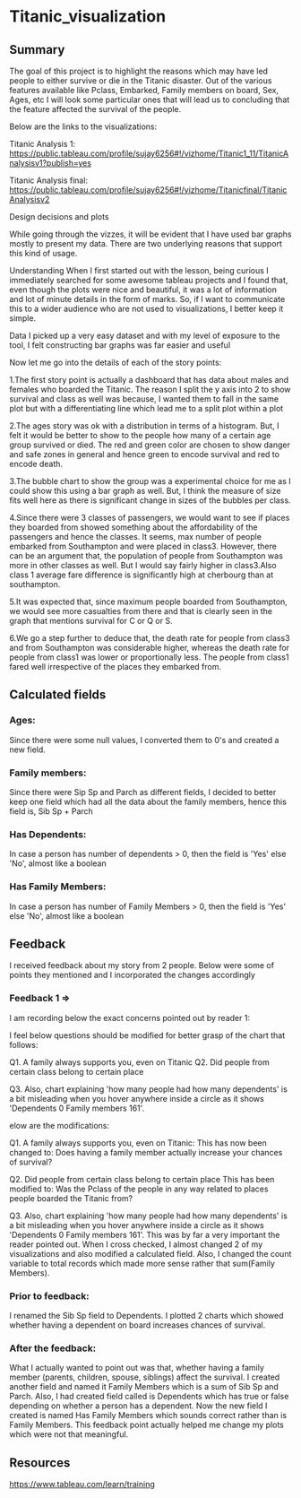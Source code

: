 # Titanic_visualization
## Summary

The goal of this project is to highlight the reasons which may have led people to either survive or die in the Titanic disaster. Out of the various features available like Pclass, Embarked, Family members on board, Sex, Ages, etc I  will look some particular ones that will lead us to concluding that the feature affected the survival of the people.

Below are the links to the visualizations: 

Titanic Analysis 1: https://public.tableau.com/profile/sujay6256#!/vizhome/Titanic1_11/TitanicAnalysisv1?publish=yes

Titanic Analysis final: https://public.tableau.com/profile/sujay6256#!/vizhome/Titanicfinal/TitanicAnalysisv2

Design decisions and plots

While going through the vizzes, it will be evident that I have used bar graphs mostly to present my data. There are two underlying reasons that support this kind of usage.

Understanding When I first started out with the lesson, being curious I immediately searched for some awesome tableau projects and I found that, even though the plots were nice and beautiful, it was a lot of information and lot of minute details in the form of marks. So, if I want to communicate this to a wider audience who are not used to visualizations, I better keep it simple.

Data I picked up a very easy dataset and with my level of exposure to the tool, I felt constructing bar graphs was far easier and useful

Now let me go into the details of each of the story points:

1.The first story point is actually a dashboard that has data about males and females who boarded the Titanic. The reason I split the y axis into 2 to show survival and class as well was because, I wanted them to fall in the same plot but with a differentiating line which lead me to a split plot within a plot

2.The ages story was ok with a distribution in terms of a histogram. But, I felt it would be better to show to the people how many of a certain age group survived or died. The red and green color are chosen to show danger and safe zones in general and hence green to encode survival and red to encode death.

3.The bubble chart to show the group was a experimental choice for me as I could show this using a bar graph as well. But, I think the measure of size fits well here as there is significant change in sizes of the bubbles per class.

4.Since there were 3 classes of passengers, we would want to see if places they boarded from showed something about the affordability of the passengers and hence the classes. It seems, max number of people embarked from Southampton and were placed in class3. However, there can be an argument that, the population of people from Southampton was more in other classes as well. But I would say fairly higher in class3.Also class 1 average fare difference is significantly high at cherbourg than at southampton.

5.It was expected that, since maximum people boarded from Southampton, we would see more casualties from there and that is clearly seen in the graph that mentions survival for C or Q or S.

6.We go a step further to deduce that, the death rate for people from class3 and from Southampton was considerable higher, whereas the death rate for people from class1 was lower or proportionally less. The people from class1 fared well irrespective of the places they embarked from.

## Calculated fields

### Ages: 
Since there were some null values, I converted them to 0's and created a new field.
### Family members: 
Since there were Sip Sp and Parch as different fields, I decided to better keep one field which had all the data about the family members, hence this field is, Sib Sp + Parch
### Has Dependents:
In case a person has number of dependents > 0, then the field is 'Yes' else 'No', almost like a boolean
### Has Family Members: 
In case a person has number of Family Members > 0, then the field is 'Yes' else 'No', almost like a boolean

## Feedback

I received feedback about my story from 2 people. Below were some of points they mentioned and I incorporated the changes accordingly

### Feedback 1 =>
I am recording below the exact concerns pointed out by reader 1:

I feel below questions should be modified for better grasp of the chart that follows:

Q1. A family always supports you, even on Titanic
Q2. Did people from certain class belong to certain place

Q3. Also, chart explaining 'how many people had how many dependents' is a bit misleading when you hover anywhere inside a circle as it shows 'Dependents 0 Family members 161'.

elow are the modifications:

Q1. A family always supports you, even on Titanic: This has now been changed to: Does having a family member actually increase your chances of survival?

Q2. Did people from certain class belong to certain place This has been modified to: Was the Pclass of the people in any way related to places people boarded the Titanic from?

Q3. Also, chart explaining 'how many people had how many dependents' is a bit misleading when you hover anywhere inside a circle as it shows 'Dependents 0 Family members 161'. This was by far a very important the reader pointed out. When I cross checked, I almost changed 2 of my visualizations and also modified a calculated field. Also, I changed the count variable to total records which made more sense rather that sum(Family Members).

### Prior to feedback: 
I renamed the Sib Sp field to Dependents. I plotted 2 charts which showed whether having a dependent on board increases chances of survival.

### After the feedback: 
What I actually wanted to point out was that, whether having a family member (parents, children, spouse, siblings) affect the survival. I created another field and named it Family Members which is a sum of Sib Sp and Parch. Also, I had created field called is Dependents which has true or false depending on whether a person has a dependent. Now the new field I created is named Has Family Members which sounds correct rather than is Family Members. This feedback point actually helped me change my plots which were not that meaningful.

## Resources

https://www.tableau.com/learn/training
